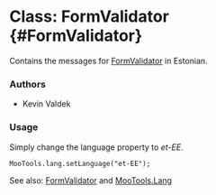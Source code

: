 Class: FormValidator {#FormValidator}
=====================================

Contains the messages for [FormValidator][] in Estonian.

### Authors

* Kevin Valdek

### Usage

Simply change the language property to *et-EE*.

	MooTools.lang.setLanguage("et-EE");

See also: [FormValidator][] and [MooTools.Lang][]

[FormValidator]: http://www.mootools.net/more/docs/Forms/FormValidator#FormValidator
[MooTools.Lang]: http://www.mootools.net/more/docs/Core/MooTools.Lang